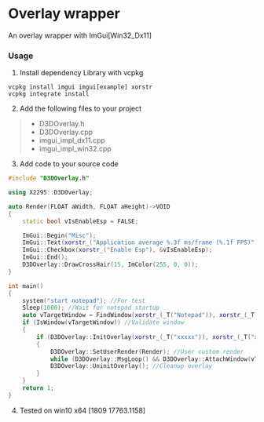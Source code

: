 Overlay wrapper
====
An overlay wrapper with ImGui[Win32_Dx11]


### Usage

1. Install dependency Library with vcpkg


```
vcpkg install imgui imgui[example] xorstr
vcpkg integrate install
```

2. Add the following files to your project

>+ D3DOverlay.h
>+ D3DOverlay.cpp
>+ imgui_impl_dx11.cpp
>+ imgui_impl_win32.cpp

3. Add code to your source code

```cpp
#include "D3DOverlay.h"

using X2295::D3DOverlay;

auto Render(FLOAT aWidth, FLOAT aHeight)->VOID
{
	static bool vIsEnableEsp = FALSE;

	ImGui::Begin("Misc");
	ImGui::Text(xorstr_("Application average %.3f ms/frame (%.1f FPS)"), 1000.0f / ImGui::GetIO().Framerate, ImGui::GetIO().Framerate);
	ImGui::Checkbox(xorstr_("Enable Esp"), &vIsEnableEsp);
	ImGui::End();
	D3DOverlay::DrawCrossHair(15, ImColor(255, 0, 0));
}

int main()
{
	system("start notepad"); //For test
	Sleep(1000); //Wait for notepad startup
	auto vTargetWindow = FindWindow(xorstr_(_T("Notepad")), xorstr_(_T("Untitled - Notepad"))); //Find target window
	if (IsWindow(vTargetWindow)) //Validate window
	{
		if (D3DOverlay::InitOverlay(xorstr_(_T("xxxxx")), xorstr_(_T("xxxxxxxxxx")))) // Init overlay
		{
			D3DOverlay::SetUserRender(Render); //User custom render
			while (D3DOverlay::MsgLoop() && D3DOverlay::AttachWindow(vTargetWindow)) {}; //Sleep?
			D3DOverlay::UninitOverlay(); //Cleanup overlay
		}
	}
	return 1;
}

```


4. Tested on win10 x64 [1809 17763.1158]